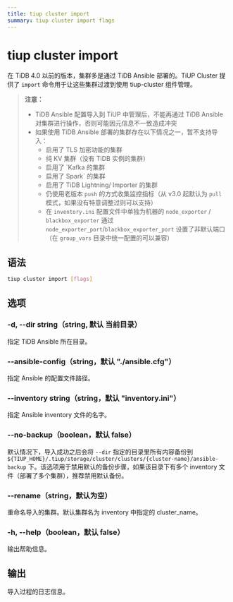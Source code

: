 ```yaml
---
title: tiup cluster import
summary: tiup cluster import flags
---
```


# tiup cluster import

在 TiDB 4.0 以前的版本，集群多是通过 TiDB Ansible 部署的。TiUP Cluster 提供了 `import` 命令用于让这些集群过渡到使用 tiup-cluster 组件管理。

> **注意：**
>
> + TiDB Ansible 配置导入到 TiUP 中管理后，不能再通过 TiDB Ansible 对集群进行操作，否则可能因元信息不一致造成冲突
> + 如果使用 TiDB Ansible 部署的集群存在以下情况之一，暂不支持导入：
>     + 启用了 TLS 加密功能的集群
>     + 纯 KV 集群（没有 TiDB 实例的集群）
>     + 启用了 `Kafka 的集群
>     + 启用了 Spark` 的集群
>     + 启用了 TiDB Lightning/ Importer 的集群
>     + 仍使用老版本 `push` 的方式收集监控指标（从 v3.0 起默认为 `pull` 模式，如果没有特意调整过则可以支持）
>     + 在 `inventory.ini` 配置文件中单独为机器的 `node_exporter` / `blackbox_exporter` 通过 `node_exporter_port`/`blackbox_exporter_port` 设置了非默认端口（在 `group_vars` 目录中统一配置的可以兼容）

## 语法

```sh
tiup cluster import [flags]
```

## 选项

### -d, --dir string（string, 默认 当前目录）

指定 TiDB Ansible 所在目录。

### --ansible-config（string，默认 "./ansible.cfg"）

指定 Ansible 的配置文件路径。

### --inventory string（string，默认 "inventory.ini"）

指定 Ansible inventory 文件的名字。

### --no-backup（boolean，默认 false）

默认情况下，导入成功之后会将 `--dir` 指定的目录里所有内容备份到 `${TIUP_HOME}/.tiup/storage/cluster/clusters/{cluster-name}/ansible-backup` 下。该选项用于禁用默认的备份步骤，如果该目录下有多个 inventory 文件（部署了多个集群），推荐禁用默认备份。

### --rename（string，默认为空）

重命名导入的集群。默认集群名为 inventory 中指定的 cluster_name。

### -h, --help（boolean，默认 false）

输出帮助信息。

## 输出

导入过程的日志信息。
